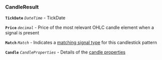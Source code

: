 ### CandleResult

**`TickDate`** _`DateTime`_ - TickDate

**`Price`** _`decimal`_ - Price of the most relevant OHLC candle element when a signal is present

**`Match`** _`Match`_ - Indicates a [matching signal type]({{site.baseurl}}/guide/#match) for this candlestick pattern

**`Candle`** _`CandleProperties`_ - Details of the [candle properties]({{site.baseurl}}/guide/#candle)
